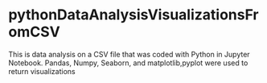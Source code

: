 # pythonDataAnalysisVisualizationsFromCSV
This is data analysis on a CSV file that was coded with Python in Jupyter Notebook. Pandas, Numpy, Seaborn, and matplotlib,pyplot were used to return visualizations
